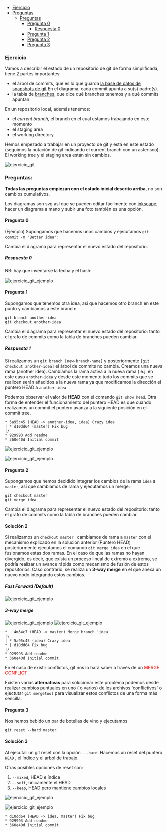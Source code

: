 * [Ejercicio](#Ejercicio)
* [Preguntas](#Preguntas)
  * [Preguntas](#Preguntas)
    * [Pregunta 0](#Pregunta-0)
        * [Respuesta 0](#Respuesta-0)
    * [Pregunta 1](#Pregunta-1)
    * [Pregunta 2](#Pregunta-2)
    * [Pregunta 3](#Pregunta-3)

### Ejercicio

Vamos a describir el estado de un repositorio de git de forma simplificada, tiene 2 partes importantes:

* el árbol de commits, que es lo que guarda [la base de datos de snapshots de git](https://git-scm.com/book/en/v2/Getting-Started-What-is-Git%3F) En el diagrama, cada commit apunta a su(s) padre(s).
* la tabla de [branches](https://git-scm.com/book/en/v2/Git-Branching-Branches-in-a-Nutshell), que dice qué branches tenemos y a qué commits apuntan

En un repositorio local, además tenemos:
* el *current branch*, el branch en el cual estamos trabajando en este momento
* el staging area
* el working directory

Hemos empezado a trabajar en un proyecto de git y está en este estado (seguimos la notación de git indicando el current branch con un asterisco). El working tree y el staging area están sin cambios.

![ejercicio_git](media/ejercicio_git.svg)


### Preguntas:

**Todas las preguntas empiezan con el estado inicial descrito arriba**, no son cambios cumulativos.

Los diagramas son svg así que se pueden editar fácilmente con [inkscape](https://inkscape.org/); hacer un diagrama a mano y subir una foto también es una opción.

#### Pregunta 0

(Ejemplo) Supongamos que hacemos unos cambios y ejecutamos `git commit -m "Better idea"`:

Cambia el diagrama para representar el nuevo estado del repositorio.

##### Respuesta 0

NB: hay que inventarse la fecha y el hash:

![ejercicio_git_ejemplo](media/ejercicio_git_ejemplo.svg)

#### Pregunta 1

Supongamos que tenemos otra idea, así que hacemos otro branch en este punto y cambiamos a este branch:
```
git branch another-idea
git checkout another-idea
```

Cambia el diagrama para representar el nuevo estado del repositorio: tanto el grafo de commits como la tabla de branches pueden cambiar.


##### Respuesta 1

Si realizamos un `git branch [new-branch-name]` y posteriormente  `[git checkout another-idea]` el árbol de commits no cambia.
Creamos una nueva rama (another idea). Cambiamos la rama activa a la nueva rama ( e.j. en este caso `another-idea` y desde este 
momento todo los commits que se realicen serán añadidos a la nueva rama ya que modificamos la dirección el puntero HEAD  a `another-idea`

Podemos observar el valor de **HEAD** con el comando `git show head`. Otra forma de entender el funcionamiento del puntero HEAD es que cuando realizamos un commit el puntero avanza a la siguiente posición en el commit tree.

```
* 5a95c45 (HEAD -> another-idea, idea) Crazy idea
| * d10dd64 (master) Fix bug
|/
* 929993 Add readme
* 360e40d Initial commit
```

<!-- insert imgagee -->

![ejercicio_git_ejemplo](media/ejercicio-1.svg)

![ejercicio_git_ejemplo](media/ej1.png)
#### Pregunta 2

Supongamos que hemos decidido integrar los cambios de la rama `idea` a `master`, así que cambiamos de rama y ejecutamos un merge:

```
git checkout master
git merge idea
```

Cambia el diagrama para representar el nuevo estado del repositorio: tanto el grafo de commits como la tabla de branches pueden cambiar.

#### Solución 2

Si realizamos un `checkout master `  cambiamos de rama a `master` con el mecanismo explicado en la
solución anterior (Puntero HEAD) posteriormente ejecutamos el comando `git merge idea` en el que fusionamos estas dos ramas. 
En el caso de que las ramas no hayan divergido, es decir, que exista un proceso lineal de extremo a extremo, se podría realizar un avance 
rápida como mecanismo de fusión de estos repositorios. Caso contrario, se realiza un **3-way merge** en el que anexa un nuevo nodo integrando estos cambios.


##### Fast Forward (Default)
![ejercicio_git_ejemplo](media/ejercicio-2-ff.svg)

##### 3-way merge
![ejercicio_git_ejemplo](media/ejercicio-2.svg)
![ejercicio_git_ejemplo](media/ej2.png)

```
*   4m34c7 (HEAD -> master) Merge branch 'idea'
|\
| * 5a95c45 (idea) Crazy idea
* | d10dd64 Fix bug
|/
* 929993 Add readme
* 360e40d Initial commit
```
En el caso de existir conflictos, git nos lo hará saber a través de un <font color='red'>MERGE CONFLICT</font> . 

Existen varias **alternativas** para solucionar este problema podemos desde realizar cambios puntuales en uno ( o varios) de los archivos 'conflictivos'
o ejectutar `git mergetool` para visualizar estos conflictos de una forma más sencilla.



#### Pregunta 3

Nos hemos bebido un par de botellas de vino y ejecutamos

```
git reset --hard master
```
#### Solución 3

Al ejecutar un git reset con la opción `---hard`. 
Hacemos un  reset del puntero `HEAD` , el índice y el árbol de trabajo.

Otras posibles opciones de reset son:

1. `--mixed`, HEAD e índice
1. `--soft`, únicamente el HEAD
1. `--keep`, HEAD pero mantiene cambios locales 

![ejercicio_git_ejemplo](media/ejercicio-3.svg)

![ejercicio_git_ejemplo](media/ej3.png)

```
* d10dd64 (HEAD -> idea, master) Fix bug
* 929993 Add readme
* 360e40d Initial commit
```